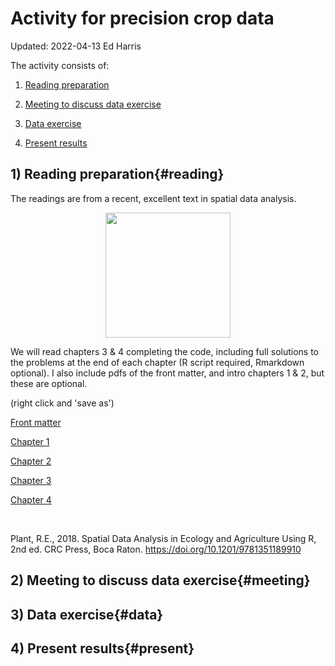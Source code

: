 # Activity for precision crop data
Updated: 2022-04-13 
Ed Harris

The activity consists of:

1) [Reading preparation](#reading)

2) [Meeting to discuss data exercise](#meeting)

3) [Data exercise](#data)

4) [Present results](#present)


## 1) Reading preparation{#reading}

The readings are from a recent, excellent text in spatial data analysis.


<p align="center">

<img src="https://github.com/weharris/C7046-activity/blob/main/material/cover.png?raw=true" width="200">

</p>

We will read chapters 3 & 4 completing the code, including full solutions to the problems at the end of each chapter (R script required, Rmarkdown optional).  I also include pdfs of the front matter, and intro chapters 1 & 2, but these are optional.

 (right click and 'save as')

<a href="https://github.com/weharris/C7046-activity/blob/main/material/00-fm.pdf" download> Front matter </a>

<a href="https://github.com/weharris/C7046-activity/blob/main/material/01-ch01.pdf" download> Chapter 1 </a>

<a href="https://github.com/weharris/C7046-activity/blob/main/material/02-ch02.pdf" download> Chapter 2 </a>

<a href="https://github.com/weharris/C7046-activity/blob/main/material/03-ch03.pdf" download> Chapter 3 </a>

<a href="https://github.com/weharris/C7046-activity/blob/main/material/04-ch04.pdf" download> Chapter 4 </a>



<br>

Plant, R.E., 2018. Spatial Data Analysis in Ecology and Agriculture Using R, 2nd ed. CRC Press, Boca Raton. https://doi.org/10.1201/9781351189910



## 2) Meeting to discuss data exercise{#meeting}

## 3) Data exercise{#data}

## 4) Present results{#present}